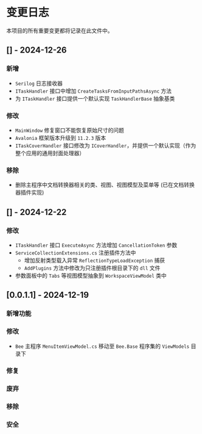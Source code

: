 # 变更日志

本项目的所有重要变更都将记录在此文件中。

## [] - 2024-12-26

### 新增

- `Serilog` 日志接收器
- `ITaskHandler` 接口中增加 `CreateTasksFromInputPathsAsync` 方法
- 为 `ITaskHandler` 接口提供一个默认实现 `TaskHandlerBase` 抽象基类

### 修改

- `MainWindow` 修复窗口不能恢复原始尺寸的问题
- `Avalonia` 框架版本升级到 `11.2.3` 版本
- `ITaskCoverHandler` 接口修改为 `ICoverHandler`，并提供一个默认实现（作为整个应用的通用封面处理器）

### 移除

- 删除主程序中文档转换器相关的类、视图、视图模型及菜单等 (已在文档转换器插件实现)

## [] - 2024-12-22

### 修改

- `ITaskHandler` 接口 `ExecuteAsync` 方法增加 `CancellationToken` 参数
- `ServiceCollectionExtensions.cs` 注册插件方法中
  - 增加反射类型载入异常 `ReflectionTypeLoadException` 捕获
  - `AddPlugins` 方法中修改为只注册插件根目录下的 `dll` 文件
- 参数面板中的 `Tabs` 等视图模型抽象到 `WorkspaceViewModel` 类中

## [0.0.1.1] - 2024-12-19

### 新增功能

### 修改

- `Bee` 主程序 `MenuItemViewModel.cs` 移动至 `Bee.Base` 程序集的 `ViewModels` 目录下

### 修复

### 废弃

### 移除

### 安全
